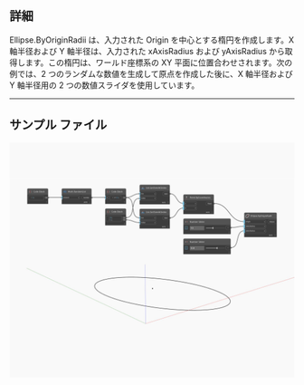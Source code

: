 ## 詳細
Ellipse.ByOriginRadii は、入力された Origin を中心とする楕円を作成します。X 軸半径および Y 軸半径は、入力された xAxisRadius および yAxisRadius から取得します。この楕円は、ワールド座標系の XY 平面に位置合わせされます。次の例では、2 つのランダムな数値を生成して原点を作成した後に、X 軸半径および Y 軸半径用の 2 つの数値スライダを使用しています。
___
## サンプル ファイル

![ByOriginRadii](./Autodesk.DesignScript.Geometry.Ellipse.ByOriginRadii_img.jpg)

